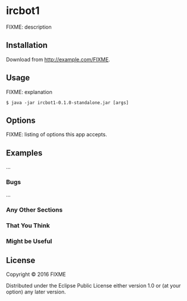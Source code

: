 # ircbot1

FIXME: description

## Installation

Download from http://example.com/FIXME.

## Usage

FIXME: explanation

    $ java -jar ircbot1-0.1.0-standalone.jar [args]

## Options

FIXME: listing of options this app accepts.

## Examples

...

### Bugs

...

### Any Other Sections
### That You Think
### Might be Useful

## License

Copyright © 2016 FIXME

Distributed under the Eclipse Public License either version 1.0 or (at
your option) any later version.
